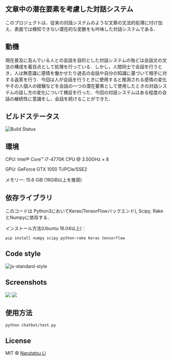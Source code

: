 ## 文章中の潜在要素を考慮した対話システム
このプロジェクトは、従来の対話システムのような文章の文法的処理に付け加え、表面では検知できない潜在的な変数をも吟味した対話システムである．

## 動機
現在普及に及んでいる人との会話を目的とした対話システムの殆どは会話文の文法の構成を着目点として処理を行っている．しかし，人間同士で会話を行うとき，人は無意識に感情を働かせたり過去の会話や自分の知識に基づいて相手に対する返答を行う．今回は人が会話を行うときに使用すると推測される感情の変化やその人個人の経験などを会話の一つの潜在要素として使用したときの対話システムの話し方の変化について検証を行った．今回の対話システムはある程度の会話の継続性に意識をし、会話を続けることができた．


## ビルドステータス

![Build Status](https://travis-ci.org/akashnimare/foco.svg?branch=master)


## 環境
CPU: Intel® Core™ i7-4770K CPU @ 3.50GHz × 8

GPU: GeForce GTX 1050 Ti/PCIe/SSE2

メモリー: 15.6 GiB (16GiB以上を推奨)

## 依存ライブラリ
このコードは Python3においてKeras(TensorFlowバックエンド), Scipy, RakeとNumpyに依存する．

インストール方法(Ubuntu 16.04以上)：
```
pip install numpy scipy python-rake keras tensorflow
```

## Code style

![js-standard-style](https://img.shields.io/badge/code%20style-standard-brightgreen.svg?style=flat)
 
## Screenshots
![](https://raw.githubusercontent.com/username/projectname/branch/path/to/img.png)
![](https://raw.githubusercontent.com/username/projectname/branch/path/to/img.png)


## 使用方法
```
python chatbot/test.py
```
## License
MIT © [Narutatsu Li]()
